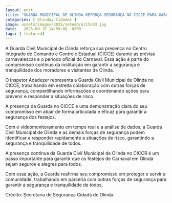 ```yaml
---
layout: post
title: "GUARDA MUNICIPAL DE OLINDA REFORÇA SEGURANÇA NO CICCE PARA GARANTIR CARNAVAL TRANQUILO"
categories: [ Olinda, Cidades ]
image: assets/images/2025/setembro/15/03.jpg
date:   2025-09-15 14:50:00 -0300
tags: [ featured]
---
```

A Guarda Civil Municipal de Olinda reforça sua presença no Centro Integrado de Comando e Controle Estadual (CICCE) durante as prévias carnavalescas e o período oficial do Carnaval. Essa ação é parte do compromisso contínuo da instituição em garantir a segurança e tranquilidade dos moradores e visitantes de Olinda.

O Inspetor Adadezer representa a Guarda Civil Municipal de Olinda no CICCE, trabalhando em estreita colaboração com outras forças de segurança, compartilhando informações e coordenando ações para prevenir e responder a situações de risco. 

A presença da Guarda no CICCE é uma demonstração clara do seu compromisso em atuar de forma articulada e eficaz para garantir a segurança dos festejos.

Com o videomonitoramento em tempo real e a análise de dados, a Guarda Civil Municipal de Olinda e as demais forças de segurança podem identificar e responder rapidamente a situações de risco, garantindo a segurança e tranquilidade de todos.

A presença contínua da Guarda Civil Municipal de Olinda no CICCR é um passo importante para garantir que os festejos de Carnaval em Olinda sejam seguros e alegres para todos.

Com essa ação, a Guarda reafirma seu compromisso em proteger e servir a comunidade, trabalhando em parceria com outras forças de segurança para garantir a segurança e tranquilidade de todos.

Crédito: Secretaria de Segurança Cidadã de Olinda.